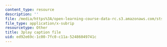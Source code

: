```yaml
---
content_type: resource
description: ''
file: /media/https%3A/open-learning-course-data-rc.s3.amazonaws.com/sts-081-innovation-systems-for-science-technology-energy-manufacturing-and-health-spring-2017/ed92e69c1c007fc0c11a52486049741c_on1rmY3Tw5U.srt
file_type: application/x-subrip
resourcetype: Other
title: 3play caption file
uid: ed92e69c-1c00-7fc0-c11a-52486049741c
---
```

